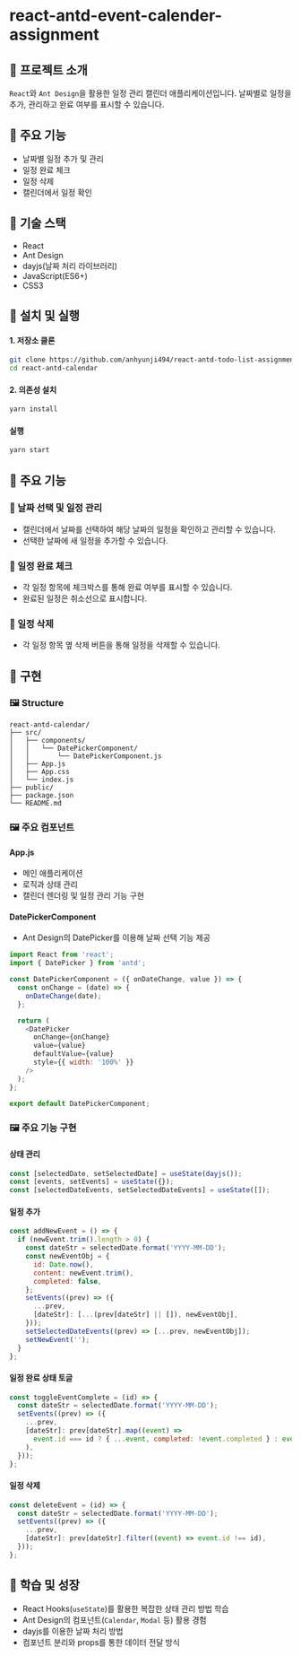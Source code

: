 # react-antd-event-calender-assignment

## 🌟 프로젝트 소개

`React`와 `Ant Design`을 활용한 일정 관리 캘린더 애플리케이션입니다. 날짜별로 일정을 추가, 관리하고 완료 여부를 표시할 수 있습니다.

## 📢 주요 기능

- 날짜별 일정 추가 및 관리
- 일정 완료 체크
- 일정 삭제
- 캘린더에서 일정 확인

## 📢 기술 스택

- React
- Ant Design
- dayjs(날짜 처리 라이브러리)
- JavaScript(ES6+)
- CSS3

## 📢 설치 및 실행

#### 1. 저장소 클론

```bash
git clone https://github.com/anhyunji494/react-antd-todo-list-assignment.git
cd react-antd-calendar
```

#### 2. 의존성 설치

```bash
yarn install
```

#### 실행

```bash
yarn start
```

## 📢 주요 기능

### 🎇 날짜 선택 및 일정 관리

- 캘린더에서 날짜를 선택하여 해당 날짜의 일정을 확인하고 관리할 수 있습니다.
- 선택한 날짜에 새 일정을 추가할 수 있습니다.

### 🎇 일정 완료 체크

- 각 일정 항목에 체크박스를 통해 완료 여부를 표시할 수 있습니다.
- 완료된 일정은 취소선으로 표시합니다.

### 🎇 일정 삭제

- 각 일정 항목 옆 삭제 버튼을 통해 일정을 삭제할 수 있습니다.

## 📢 구현

### 🖼 Structure

```
react-antd-calendar/
├── src/
│   ├── components/
│   │   └── DatePickerComponent/
│   │       └── DatePickerComponent.js
│   ├── App.js
│   ├── App.css
│   └── index.js
├── public/
├── package.json
└── README.md
```

### 🖼 주요 컴포넌트

#### App.js

- 메인 애플리케이션
- 로직과 상태 관리
- 캘린더 렌더링 및 일정 관리 기능 구현

#### DatePickerComponent

- Ant Design의 DatePicker를 이용해 날짜 선택 기능 제공

```JavaScript
import React from 'react';
import { DatePicker } from 'antd';

const DatePickerComponent = ({ onDateChange, value }) => {
  const onChange = (date) => {
    onDateChange(date);
  };

  return (
    <DatePicker
      onChange={onChange}
      value={value}
      defaultValue={value}
      style={{ width: '100%' }}
    />
  );
};

export default DatePickerComponent;
```

### 🖼 주요 기능 구현

#### 상태 관리

```javascript
const [selectedDate, setSelectedDate] = useState(dayjs());
const [events, setEvents] = useState({});
const [selectedDateEvents, setSelectedDateEvents] = useState([]);
```

#### 일정 추가

```javascript
const addNewEvent = () => {
  if (newEvent.trim().length > 0) {
    const dateStr = selectedDate.format('YYYY-MM-DD');
    const newEventObj = {
      id: Date.now(),
      content: newEvent.trim(),
      completed: false,
    };
    setEvents((prev) => ({
      ...prev,
      [dateStr]: [...(prev[dateStr] || []), newEventObj],
    }));
    setSelectedDateEvents((prev) => [...prev, newEventObj]);
    setNewEvent('');
  }
};
```

#### 일정 완료 상태 토글

```javascript
const toggleEventComplete = (id) => {
  const dateStr = selectedDate.format('YYYY-MM-DD');
  setEvents((prev) => ({
    ...prev,
    [dateStr]: prev[dateStr].map((event) =>
      event.id === id ? { ...event, completed: !event.completed } : event
    ),
  }));
};
```

#### 일정 삭제

```javascript
const deleteEvent = (id) => {
  const dateStr = selectedDate.format('YYYY-MM-DD');
  setEvents((prev) => ({
    ...prev,
    [dateStr]: prev[dateStr].filter((event) => event.id !== id),
  }));
};
```

## 📢 학습 및 성장

- React Hooks(`useState`)를 활용한 복잡한 상태 관리 방법 학습
- Ant Design의 컴포넌트(`Calendar`, `Modal` 등) 활용 경험
- dayjs를 이용한 날짜 처리 방법
- 컴포넌트 분리와 props를 통한 데이터 전달 방식
